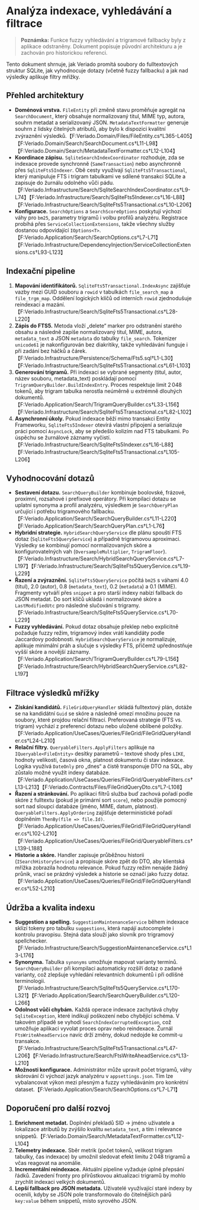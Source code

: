 # Analýza indexace, vyhledávání a filtrace

> **Poznámka:** Funkce fuzzy vyhledávání a trigramové fallbacky byly z aplikace odstraněny. Dokument popisuje původní architekturu a je zachován pro historickou referenci.

Tento dokument shrnuje, jak Veriado promítá soubory do fulltextových struktur SQLite, jak vyhodnocuje dotazy (včetně fuzzy fallbacku) a jak nad výsledky aplikuje filtry mřížky.

## Přehled architektury
- **Doménová vrstva.** `FileEntity` při změně stavu proměňuje agregát na `SearchDocument`, který obsahuje normalizovaný titul, MIME typ, autora, souhrn metadat a serializovaný JSON. `MetadataTextFormatter` generuje souhrn z lidsky čitelných atributů, aby bylo k dispozici kvalitní zvýraznění výsledků.【F:Veriado.Domain/Files/FileEntity.cs†L365-L405】【F:Veriado.Domain/Search/SearchDocument.cs†L11-L98】【F:Veriado.Domain/Search/MetadataTextFormatter.cs†L12-L104】
- **Koordinace zápisu.** `SqliteSearchIndexCoordinator` rozhoduje, zda se indexace provede synchronně (`SameTransaction`) nebo asynchronně přes `SqliteFts5Indexer`. Obě cesty využívají `SqliteFts5Transactional`, který manipuluje FTS i trigram tabulkami ve sdílené transakci SQLite a zapisuje do žurnálu odolného vůči pádu.【F:Veriado.Infrastructure/Search/SqliteSearchIndexCoordinator.cs†L9-L74】【F:Veriado.Infrastructure/Search/SqliteFts5Indexer.cs†L16-L88】【F:Veriado.Infrastructure/Search/SqliteFts5Transactional.cs†L10-L206】
- **Konfigurace.** `SearchOptions` a `SearchScoreOptions` poskytují výchozí váhy pro `bm25`, parametry trigramů i volbu profilů analyzéru. Registrace probíhá přes `ServiceCollectionExtensions`, takže všechny služby dostanou odpovídající `IOptions<T>`.【F:Veriado.Application/Search/SearchOptions.cs†L7-L71】【F:Veriado.Infrastructure/DependencyInjection/ServiceCollectionExtensions.cs†L93-L123】

## Indexační pipeline
1. **Mapování identifikátorů.** `SqliteFts5Transactional.IndexAsync` zajišťuje vazby mezi GUID souboru a `rowid` v tabulkách `file_search_map` a `file_trgm_map`. Oddělení logických klíčů od interních `rowid` zjednodušuje reindexaci a mazání.【F:Veriado.Infrastructure/Search/SqliteFts5Transactional.cs†L28-L220】
2. **Zápis do FTS5.** Metoda vloží „delete“ marker pro odstranění starého obsahu a následně zapíše normalizovaný titul, MIME, autora, `metadata_text` a JSON `metadata` do tabulky `file_search`. Tokenizer `unicode61` je nakonfigurován bez diakritiky, takže vyhledávání funguje i při zadání bez háčků a čárek.【F:Veriado.Infrastructure/Persistence/Schema/Fts5.sql†L1-L30】【F:Veriado.Infrastructure/Search/SqliteFts5Transactional.cs†L61-L103】
3. **Generování trigramů.** Při indexaci se vybrané segmenty (titul, autor, název souboru, metadata_text) poskládají pomocí `TrigramQueryBuilder.BuildIndexEntry`. Proces respektuje limit 2 048 tokenů, aby trigram tabulka nerostla neúměrně u extrémně dlouhých dokumentů.【F:Veriado.Application/Search/TrigramQueryBuilder.cs†L33-L156】【F:Veriado.Infrastructure/Search/SqliteFts5Transactional.cs†L82-L102】
4. **Asynchronní úkoly.** Pokud indexace běží mimo transakci Entity Frameworku, `SqliteFts5Indexer` otevírá vlastní připojení a serializuje práci pomocí `AsyncLock`, aby se předešlo kolizím nad FTS tabulkami. Po úspěchu se žurnálové záznamy vyčistí.【F:Veriado.Infrastructure/Search/SqliteFts5Indexer.cs†L16-L88】【F:Veriado.Infrastructure/Search/SqliteFts5Transactional.cs†L105-L206】

## Vyhodnocování dotazů
- **Sestavení dotazu.** `SearchQueryBuilder` kombinuje boolovské, frázové, proximní, rozsahové i prefixové operátory. Při kompilaci dotazu se uplatní synonyma a profil analyzéru, výsledkem je `SearchQueryPlan` určující i potřebu trigramového fallbacku.【F:Veriado.Application/Search/SearchQueryBuilder.cs†L11-L220】【F:Veriado.Application/Search/SearchQueryPlan.cs†L1-L76】
- **Hybridní strategie.** `HybridSearchQueryService` dle plánu spouští FTS dotaz (`SqliteFts5QueryService`) a případně trigramovou aproximaci. Výsledky se kombinují pomocí normalizovaných skóre a konfigurovatelných vah (`OversampleMultiplier`, `TrigramFloor`).【F:Veriado.Infrastructure/Search/HybridSearchQueryService.cs†L7-L197】【F:Veriado.Infrastructure/Search/SqliteFts5QueryService.cs†L19-L229】
- **Řazení a zvýraznění.** `SqliteFts5QueryService` počítá `bm25` s váhami 4.0 (titul), 2.0 (autor), 0.8 (`metadata_text`), 0.2 (`metadata`) a 0.1 (MIME). Fragmenty vytváří přes `snippet` a pro starší indexy nabízí fallback do JSON metadat. Do sort klíčů ukládá i normalizované skóre a `LastModifiedUtc` pro následné slučování s trigramy.【F:Veriado.Infrastructure/Search/SqliteFts5QueryService.cs†L70-L229】
- **Fuzzy vyhledávání.** Pokud dotaz obsahuje překlep nebo explicitně požaduje fuzzy režim, trigramový index vrátí kandidáty podle Jaccardovy podobnosti. `HybridSearchQueryService` je normalizuje, aplikuje minimální práh a slučuje s výsledky FTS, přičemž upřednostňuje vyšší skóre a novější záznamy.【F:Veriado.Application/Search/TrigramQueryBuilder.cs†L79-L156】【F:Veriado.Infrastructure/Search/HybridSearchQueryService.cs†L82-L197】

## Filtrace výsledků mřížky
- **Získání kandidátů.** `FileGridQueryHandler` skládá fulltextový plán, dotáže se na kandidátní `Guid` se skóre a následně omezí množinu pouze na soubory, které projdou relační filtrací. Preferovaná strategie (FTS vs. trigram) vychází z preferencí dotazu nebo uložené oblíbené položky.【F:Veriado.Application/UseCases/Queries/FileGrid/FileGridQueryHandler.cs†L24-L210】
- **Relační filtry.** `QueryableFilters.ApplyFilters` aplikuje na `IQueryable<FileEntity>` desítky parametrů – textové shody přes `LIKE`, hodnoty velikosti, časová okna, platnost dokumentu či stav indexace. Logika využívá `DateOnly` pro „dnes“ a čistě transponuje DTO na SQL, aby zůstalo možné využít indexy databáze.【F:Veriado.Application/UseCases/Queries/FileGrid/QueryableFilters.cs†L13-L213】【F:Veriado.Contracts/Files/FileGridQueryDto.cs†L7-L108】
- **Řazení a stránkování.** Po aplikaci filtrů služba buď zachová pořadí podle skóre z fulltextu (pokud je primární sort `score`), nebo použije pomocný sort nad sloupci databáze (jméno, MIME, datum, platnost). `QueryableFilters.ApplyOrdering` zajišťuje deterministické pořadí doplněním `ThenBy(file => file.Id)`.【F:Veriado.Application/UseCases/Queries/FileGrid/FileGridQueryHandler.cs†L102-L210】【F:Veriado.Application/UseCases/Queries/FileGrid/QueryableFilters.cs†L139-L188】
- **Historie a skóre.** Handler zapisuje průběžnou historii (`ISearchHistoryService`) a propisuje skóre zpět do DTO, aby klientská mřížka zobrazila hodnotu relevance. Pokud fuzzy režim nenajde žádný průnik, vrací se prázdný výsledek a historie se označí jako fuzzy dotaz.【F:Veriado.Application/UseCases/Queries/FileGrid/FileGridQueryHandler.cs†L52-L210】

## Údržba a kvalita indexu
- **Suggestion a spelling.** `SuggestionMaintenanceService` během indexace sklízí tokeny pro tabulku `suggestions`, která napájí autocomplete i kontrolu pravopisu. Stejná data slouží jako slovník pro trigramový spellchecker.【F:Veriado.Infrastructure/Search/SuggestionMaintenanceService.cs†L13-L176】
- **Synonyma.** Tabulka `synonyms` umožňuje mapovat varianty termínů. `SearchQueryBuilder` při kompilaci automaticky rozšíří dotaz o zadané varianty, což zlepšuje vyhledání relevantních dokumentů i při odlišné terminologii.【F:Veriado.Infrastructure/Search/SqliteFts5QueryService.cs†L170-L321】【F:Veriado.Application/Search/SearchQueryBuilder.cs†L120-L266】
- **Odolnost vůči chybám.** Každá operace indexace zachytává chyby `SqliteException`, které indikují poškození nebo chybějící schéma. V takovém případě se vyhodí `SearchIndexCorruptedException`, což umožňuje aplikaci vyvolat proces oprav nebo reindexace. Žurnál `FtsWriteAheadService` navíc drží změny, dokud nedojde ke commit-u transakce.【F:Veriado.Infrastructure/Search/SqliteFts5Transactional.cs†L47-L206】【F:Veriado.Infrastructure/Search/FtsWriteAheadService.cs†L13-L210】
- **Možnosti konfigurace.** Administrátor může upravit počet trigramů, váhy skórování či výchozí jazyk analyzéru v `appsettings.json`. Tím lze vybalancovat výkon mezi přesným a fuzzy vyhledáváním pro konkrétní dataset.【F:Veriado.Application/Search/SearchOptions.cs†L7-L71】

## Doporučení pro další rozvoj
1. **Enrichment metadat.** Doplnění překladů SID → jméno uživatele a lokalizace atributů by zvýšilo kvalitu `metadata_text`, a tím i relevance snippetů.【F:Veriado.Domain/Search/MetadataTextFormatter.cs†L12-L104】
2. **Telemetry indexace.** Sběr metrik (počet tokenů, velikost trigram tabulky, čas indexace) by umožnil sledovat efekt limitu 2 048 trigramů a včas reagovat na anomálie.
3. **Incrementální reindexace.** Aktuální pipeline vyžaduje úplné přepsání řádků. Zavedení fronty pro přírůstkovou aktualizaci trigramů by mohlo zrychlit indexaci velkých dokumentů.
4. **Lepší fallback pro JSON metadata.** Uživatelé využívající staré indexy by ocenili, kdyby se JSON pole transformovalo do čitelnějších párů `key:value` během snippetů, místo syrového JSON.
